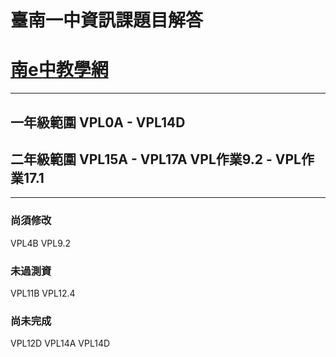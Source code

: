 # 臺南一中資訊課題目解答
# [南e中教學網](https://moodle.tnfsh.tn.edu.tw/)
---
## 一年級範圍 VPL0A - VPL14D
## 二年級範圍 VPL15A - VPL17A VPL作業9.2 - VPL作業17.1
---
### 尚須修改
VPL4B VPL9.2
### 未過測資
VPL11B VPL12.4
### 尚未完成
VPL12D
VPL14A
VPL14D
